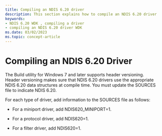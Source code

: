 ```yaml
---
title: Compiling an NDIS 6.20 driver
description: This section explains how to compile an NDIS 6.20 driver
keywords:
- NDIS 6.20 WDK , compiling a driver
- compiling an NDIS 6.20 driver WDK
ms.date: 03/02/2023
ms.topic: concept-article
---
```


# Compiling an NDIS 6.20 Driver





The Build utility for Windows 7 and later supports header versioning. Header versioning makes sure that NDIS 6.20 drivers use the appropriate NDIS 6.20 data structures at compile time. You must update the SOURCES file to indicate NDIS 6.20.

For each type of driver, add information to the SOURCES file as follows:

-   For a miniport driver, add NDIS620\_MINIPORT=1.

-   For a protocol driver, add NDIS620=1.

-   For a filter driver, add NDIS620=1.

 

 





